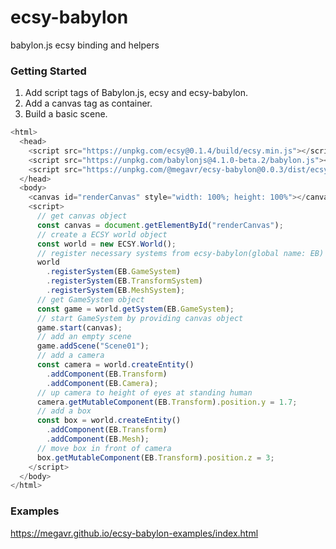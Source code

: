 # ecsy-babylon
babylon.js ecsy binding and helpers

### Getting Started

1. Add script tags of Babylon.js, ecsy and ecsy-babylon.
2. Add a canvas tag as container.
3. Build a basic scene.
```javascript
<html>
  <head>
    <script src="https://unpkg.com/ecsy@0.1.4/build/ecsy.min.js"></script>
    <script src="https://unpkg.com/babylonjs@4.1.0-beta.2/babylon.js"></script>
    <script src="https://unpkg.com/@megavr/ecsy-babylon@0.0.3/dist/ecsy-babylon.min.js"></script>
  </head>
  <body>
    <canvas id="renderCanvas" style="width: 100%; height: 100%"></canvas>
    <script>
      // get canvas object
      const canvas = document.getElementById("renderCanvas");
      // create a ECSY world object
      const world = new ECSY.World();
      // register necessary systems from ecsy-babylon(global name: EB)
      world
        .registerSystem(EB.GameSystem)
        .registerSystem(EB.TransformSystem)
        .registerSystem(EB.MeshSystem);
      // get GameSystem object
      const game = world.getSystem(EB.GameSystem);
      // start GameSystem by providing canvas object
      game.start(canvas);
      // add an empty scene
      game.addScene("Scene01");
      // add a camera
      const camera = world.createEntity()
        .addComponent(EB.Transform)
        .addComponent(EB.Camera);
      // up camera to height of eyes at standing human
      camera.getMutableComponent(EB.Transform).position.y = 1.7;
      // add a box
      const box = world.createEntity()
        .addComponent(EB.Transform)
        .addComponent(EB.Mesh);
      // move box in front of camera
      box.getMutableComponent(EB.Transform).position.z = 3;
    </script>
  </body>
</html>
```

### Examples
https://megavr.github.io/ecsy-babylon-examples/index.html
